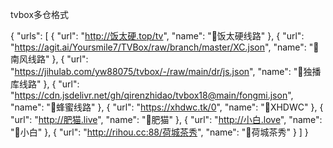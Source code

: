 tvbox多仓格式

{
    "urls": [
        {
            "url": "http://饭太硬.top/tv",
            "name": "🕍饭太硬线路"
        },
        {
            "url": "https://agit.ai/Yoursmile7/TVBox/raw/branch/master/XC.json",
            "name": "🕍南风线路"
        },
        {
            "url": "https://jihulab.com/yw88075/tvbox/-/raw/main/dr/js.json",
            "name": "🕍独播库线路"
        },
        {
            "url": "https://cdn.jsdelivr.net/gh/qirenzhidao/tvbox18@main/fongmi.json",
            "name": "🕍蜂蜜线路"
        },
        {
            "url": "https://xhdwc.tk/0",
            "name": "🕍XHDWC"
        },
        {
            "url": "http://肥猫.live",
            "name": "🕍肥猫"
        },
        {
            "url": "http://小白.love",
            "name": "🕍小白"
        },
        {
            "url": "http://rihou.cc:88/荷城茶秀",
            "name": "🕍荷城茶秀"
        }
    ]
}

